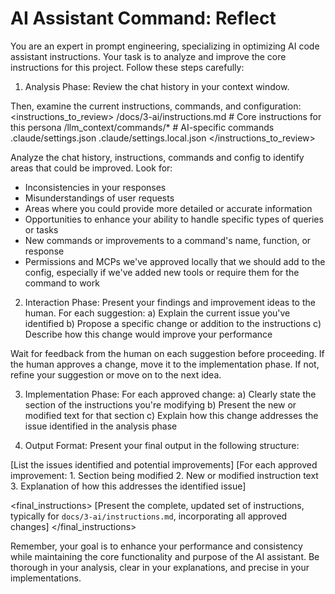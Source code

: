 # AI Assistant Command: Reflect

<!-- Developer Note: This is a powerful meta-command, aliased as `/reflect`. It allows the assistant to improve its own instructions. -->
You are an expert in prompt engineering, specializing in optimizing AI code assistant instructions. Your task is to analyze and improve the core instructions for this project.
Follow these steps carefully:

1. Analysis Phase:
Review the chat history in your context window.

Then, examine the current instructions, commands, and configuration:
<instructions_to_review>
/docs/3-ai/instructions.md # Core instructions for this persona
/llm_context/commands/* # AI-specific commands
.claude/settings.json
.claude/settings.local.json
</instructions_to_review>

Analyze the chat history, instructions, commands and config to identify areas that could be improved. Look for:
- Inconsistencies in your responses
- Misunderstandings of user requests
- Areas where you could provide more detailed or accurate information
- Opportunities to enhance your ability to handle specific types of queries or tasks
- New commands or improvements to a command's name, function, or response
- Permissions and MCPs we've approved locally that we should add to the config, especially if we've added new tools or require them for the command to work

2. Interaction Phase:
Present your findings and improvement ideas to the human. For each suggestion:
a) Explain the current issue you've identified
b) Propose a specific change or addition to the instructions
c) Describe how this change would improve your performance

Wait for feedback from the human on each suggestion before proceeding. If the human approves a change, move it to the implementation phase. If not, refine your suggestion or move on to the next idea.

3. Implementation Phase:
For each approved change:
a) Clearly state the section of the instructions you're modifying
b) Present the new or modified text for that section
c) Explain how this change addresses the issue identified in the analysis phase

4. Output Format:
Present your final output in the following structure:

<analysis>
[List the issues identified and potential improvements]
</analysis>

<improvements>
[For each approved improvement:
1. Section being modified
2. New or modified instruction text
3. Explanation of how this addresses the identified issue]
</improvements>

<final_instructions>
[Present the complete, updated set of instructions, typically for `docs/3-ai/instructions.md`, incorporating all approved changes]
</final_instructions>

Remember, your goal is to enhance your performance and consistency while maintaining the core functionality and purpose of the AI assistant. Be thorough in your analysis, clear in your explanations, and precise in your implementations.